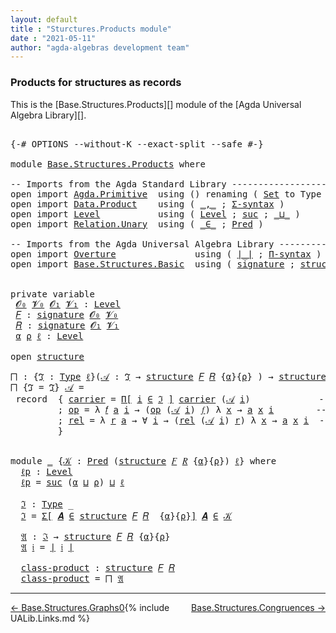 ```yaml
---
layout: default
title : "Sturctures.Products module"
date : "2021-05-11"
author: "agda-algebras development team"
---
```


### <a id="products-for-structures-as-records">Products for structures as records</a>

This is the [Base.Structures.Products][] module of the [Agda Universal Algebra Library][].

<pre class="Agda">

<a id="317" class="Symbol">{-#</a> <a id="321" class="Keyword">OPTIONS</a> <a id="329" class="Pragma">--without-K</a> <a id="341" class="Pragma">--exact-split</a> <a id="355" class="Pragma">--safe</a> <a id="362" class="Symbol">#-}</a>

<a id="367" class="Keyword">module</a> <a id="374" href="Base.Structures.Products.html" class="Module">Base.Structures.Products</a> <a id="399" class="Keyword">where</a>

<a id="406" class="Comment">-- Imports from the Agda Standard Library ----------------------------------</a>
<a id="483" class="Keyword">open</a> <a id="488" class="Keyword">import</a> <a id="495" href="Agda.Primitive.html" class="Module">Agda.Primitive</a>  <a id="511" class="Keyword">using</a> <a id="517" class="Symbol">()</a> <a id="520" class="Keyword">renaming</a> <a id="529" class="Symbol">(</a> <a id="531" href="Agda.Primitive.html#326" class="Primitive">Set</a> <a id="535" class="Symbol">to</a> <a id="538" class="Primitive">Type</a> <a id="543" class="Symbol">)</a>
<a id="545" class="Keyword">open</a> <a id="550" class="Keyword">import</a> <a id="557" href="Data.Product.html" class="Module">Data.Product</a>    <a id="573" class="Keyword">using</a> <a id="579" class="Symbol">(</a> <a id="581" href="Agda.Builtin.Sigma.html#236" class="InductiveConstructor Operator">_,_</a> <a id="585" class="Symbol">;</a> <a id="587" href="Data.Product.html#916" class="Function">Σ-syntax</a> <a id="596" class="Symbol">)</a>
<a id="598" class="Keyword">open</a> <a id="603" class="Keyword">import</a> <a id="610" href="Level.html" class="Module">Level</a>           <a id="626" class="Keyword">using</a> <a id="632" class="Symbol">(</a> <a id="634" href="Agda.Primitive.html#597" class="Postulate">Level</a> <a id="640" class="Symbol">;</a> <a id="642" href="Agda.Primitive.html#780" class="Primitive">suc</a> <a id="646" class="Symbol">;</a> <a id="648" href="Agda.Primitive.html#810" class="Primitive Operator">_⊔_</a> <a id="652" class="Symbol">)</a>
<a id="654" class="Keyword">open</a> <a id="659" class="Keyword">import</a> <a id="666" href="Relation.Unary.html" class="Module">Relation.Unary</a>  <a id="682" class="Keyword">using</a> <a id="688" class="Symbol">(</a> <a id="690" href="Relation.Unary.html#1523" class="Function Operator">_∈_</a> <a id="694" class="Symbol">;</a> <a id="696" href="Relation.Unary.html#1101" class="Function">Pred</a> <a id="701" class="Symbol">)</a>

<a id="704" class="Comment">-- Imports from the Agda Universal Algebra Library -------------------------</a>
<a id="781" class="Keyword">open</a> <a id="786" class="Keyword">import</a> <a id="793" href="Overture.html" class="Module">Overture</a>               <a id="816" class="Keyword">using</a> <a id="822" class="Symbol">(</a> <a id="824" href="Overture.Basic.html#4303" class="Function Operator">∣_∣</a> <a id="828" class="Symbol">;</a> <a id="830" href="Overture.Basic.html#5989" class="Function">Π-syntax</a> <a id="839" class="Symbol">)</a>
<a id="841" class="Keyword">open</a> <a id="846" class="Keyword">import</a> <a id="853" href="Base.Structures.Basic.html" class="Module">Base.Structures.Basic</a>  <a id="876" class="Keyword">using</a> <a id="882" class="Symbol">(</a> <a id="884" href="Base.Structures.Basic.html#1233" class="Record">signature</a> <a id="894" class="Symbol">;</a> <a id="896" href="Base.Structures.Basic.html#1566" class="Record">structure</a> <a id="906" class="Symbol">)</a>


<a id="910" class="Keyword">private</a> <a id="918" class="Keyword">variable</a>
 <a id="928" href="Base.Structures.Products.html#928" class="Generalizable">𝓞₀</a> <a id="931" href="Base.Structures.Products.html#931" class="Generalizable">𝓥₀</a> <a id="934" href="Base.Structures.Products.html#934" class="Generalizable">𝓞₁</a> <a id="937" href="Base.Structures.Products.html#937" class="Generalizable">𝓥₁</a> <a id="940" class="Symbol">:</a> <a id="942" href="Agda.Primitive.html#597" class="Postulate">Level</a>
 <a id="949" href="Base.Structures.Products.html#949" class="Generalizable">𝐹</a> <a id="951" class="Symbol">:</a> <a id="953" href="Base.Structures.Basic.html#1233" class="Record">signature</a> <a id="963" href="Base.Structures.Products.html#928" class="Generalizable">𝓞₀</a> <a id="966" href="Base.Structures.Products.html#931" class="Generalizable">𝓥₀</a>
 <a id="970" href="Base.Structures.Products.html#970" class="Generalizable">𝑅</a> <a id="972" class="Symbol">:</a> <a id="974" href="Base.Structures.Basic.html#1233" class="Record">signature</a> <a id="984" href="Base.Structures.Products.html#934" class="Generalizable">𝓞₁</a> <a id="987" href="Base.Structures.Products.html#937" class="Generalizable">𝓥₁</a>
 <a id="991" href="Base.Structures.Products.html#991" class="Generalizable">α</a> <a id="993" href="Base.Structures.Products.html#993" class="Generalizable">ρ</a> <a id="995" href="Base.Structures.Products.html#995" class="Generalizable">ℓ</a> <a id="997" class="Symbol">:</a> <a id="999" href="Agda.Primitive.html#597" class="Postulate">Level</a>

<a id="1006" class="Keyword">open</a> <a id="1011" href="Base.Structures.Basic.html#1566" class="Module">structure</a>

<a id="⨅"></a><a id="1022" href="Base.Structures.Products.html#1022" class="Function">⨅</a> <a id="1024" class="Symbol">:</a> <a id="1026" class="Symbol">{</a><a id="1027" href="Base.Structures.Products.html#1027" class="Bound">ℑ</a> <a id="1029" class="Symbol">:</a> <a id="1031" href="Base.Structures.Products.html#538" class="Primitive">Type</a> <a id="1036" href="Base.Structures.Products.html#995" class="Generalizable">ℓ</a><a id="1037" class="Symbol">}(</a><a id="1039" href="Base.Structures.Products.html#1039" class="Bound">𝒜</a> <a id="1041" class="Symbol">:</a> <a id="1043" href="Base.Structures.Products.html#1027" class="Bound">ℑ</a> <a id="1045" class="Symbol">→</a> <a id="1047" href="Base.Structures.Basic.html#1566" class="Record">structure</a> <a id="1057" href="Base.Structures.Products.html#949" class="Generalizable">𝐹</a> <a id="1059" href="Base.Structures.Products.html#970" class="Generalizable">𝑅</a> <a id="1061" class="Symbol">{</a><a id="1062" href="Base.Structures.Products.html#991" class="Generalizable">α</a><a id="1063" class="Symbol">}{</a><a id="1065" href="Base.Structures.Products.html#993" class="Generalizable">ρ</a><a id="1066" class="Symbol">}</a> <a id="1068" class="Symbol">)</a> <a id="1070" class="Symbol">→</a> <a id="1072" href="Base.Structures.Basic.html#1566" class="Record">structure</a> <a id="1082" href="Base.Structures.Products.html#949" class="Generalizable">𝐹</a> <a id="1084" href="Base.Structures.Products.html#970" class="Generalizable">𝑅</a>
<a id="1086" href="Base.Structures.Products.html#1022" class="Function">⨅</a> <a id="1088" class="Symbol">{</a><a id="1089" class="Argument">ℑ</a> <a id="1091" class="Symbol">=</a> <a id="1093" href="Base.Structures.Products.html#1093" class="Bound">ℑ</a><a id="1094" class="Symbol">}</a> <a id="1096" href="Base.Structures.Products.html#1096" class="Bound">𝒜</a> <a id="1098" class="Symbol">=</a>
 <a id="1101" class="Keyword">record</a>  <a id="1109" class="Symbol">{</a> <a id="1111" href="Base.Structures.Basic.html#1730" class="Field">carrier</a> <a id="1119" class="Symbol">=</a> <a id="1121" href="Overture.Basic.html#5989" class="Function">Π[</a> <a id="1124" href="Base.Structures.Products.html#1124" class="Bound">i</a> <a id="1126" href="Overture.Basic.html#5989" class="Function">∈</a> <a id="1128" href="Base.Structures.Products.html#1093" class="Bound">ℑ</a> <a id="1130" href="Overture.Basic.html#5989" class="Function">]</a> <a id="1132" href="Base.Structures.Basic.html#1730" class="Field">carrier</a> <a id="1140" class="Symbol">(</a><a id="1141" href="Base.Structures.Products.html#1096" class="Bound">𝒜</a> <a id="1143" href="Base.Structures.Products.html#1124" class="Bound">i</a><a id="1144" class="Symbol">)</a>             <a id="1158" class="Comment">-- domain of the product structure</a>
         <a id="1202" class="Symbol">;</a> <a id="1204" href="Base.Structures.Basic.html#1749" class="Field">op</a> <a id="1207" class="Symbol">=</a> <a id="1209" class="Symbol">λ</a> <a id="1211" href="Base.Structures.Products.html#1211" class="Bound">𝑓</a> <a id="1213" href="Base.Structures.Products.html#1213" class="Bound">a</a> <a id="1215" href="Base.Structures.Products.html#1215" class="Bound">i</a> <a id="1217" class="Symbol">→</a> <a id="1219" class="Symbol">(</a><a id="1220" href="Base.Structures.Basic.html#1749" class="Field">op</a> <a id="1223" class="Symbol">(</a><a id="1224" href="Base.Structures.Products.html#1096" class="Bound">𝒜</a> <a id="1226" href="Base.Structures.Products.html#1215" class="Bound">i</a><a id="1227" class="Symbol">)</a> <a id="1229" href="Base.Structures.Products.html#1211" class="Bound">𝑓</a><a id="1230" class="Symbol">)</a> <a id="1232" class="Symbol">λ</a> <a id="1234" href="Base.Structures.Products.html#1234" class="Bound">x</a> <a id="1236" class="Symbol">→</a> <a id="1238" href="Base.Structures.Products.html#1213" class="Bound">a</a> <a id="1240" href="Base.Structures.Products.html#1234" class="Bound">x</a> <a id="1242" href="Base.Structures.Products.html#1215" class="Bound">i</a>        <a id="1251" class="Comment">-- interpretation of  operations</a>
         <a id="1293" class="Symbol">;</a> <a id="1295" href="Base.Structures.Basic.html#1833" class="Field">rel</a> <a id="1299" class="Symbol">=</a> <a id="1301" class="Symbol">λ</a> <a id="1303" href="Base.Structures.Products.html#1303" class="Bound">r</a> <a id="1305" href="Base.Structures.Products.html#1305" class="Bound">a</a> <a id="1307" class="Symbol">→</a> <a id="1309" class="Symbol">∀</a> <a id="1311" href="Base.Structures.Products.html#1311" class="Bound">i</a> <a id="1313" class="Symbol">→</a> <a id="1315" class="Symbol">(</a><a id="1316" href="Base.Structures.Basic.html#1833" class="Field">rel</a> <a id="1320" class="Symbol">(</a><a id="1321" href="Base.Structures.Products.html#1096" class="Bound">𝒜</a> <a id="1323" href="Base.Structures.Products.html#1311" class="Bound">i</a><a id="1324" class="Symbol">)</a> <a id="1326" href="Base.Structures.Products.html#1303" class="Bound">r</a><a id="1327" class="Symbol">)</a> <a id="1329" class="Symbol">λ</a> <a id="1331" href="Base.Structures.Products.html#1331" class="Bound">x</a> <a id="1333" class="Symbol">→</a> <a id="1335" href="Base.Structures.Products.html#1305" class="Bound">a</a> <a id="1337" href="Base.Structures.Products.html#1331" class="Bound">x</a> <a id="1339" href="Base.Structures.Products.html#1311" class="Bound">i</a>  <a id="1342" class="Comment">-- interpretation of relations</a>
         <a id="1382" class="Symbol">}</a>


<a id="1386" class="Keyword">module</a> <a id="1393" href="Base.Structures.Products.html#1393" class="Module">_</a> <a id="1395" class="Symbol">{</a><a id="1396" href="Base.Structures.Products.html#1396" class="Bound">𝒦</a> <a id="1398" class="Symbol">:</a> <a id="1400" href="Relation.Unary.html#1101" class="Function">Pred</a> <a id="1405" class="Symbol">(</a><a id="1406" href="Base.Structures.Basic.html#1566" class="Record">structure</a> <a id="1416" href="Base.Structures.Products.html#949" class="Generalizable">𝐹</a> <a id="1418" href="Base.Structures.Products.html#970" class="Generalizable">𝑅</a> <a id="1420" class="Symbol">{</a><a id="1421" href="Base.Structures.Products.html#991" class="Generalizable">α</a><a id="1422" class="Symbol">}{</a><a id="1424" href="Base.Structures.Products.html#993" class="Generalizable">ρ</a><a id="1425" class="Symbol">})</a> <a id="1428" href="Base.Structures.Products.html#995" class="Generalizable">ℓ</a><a id="1429" class="Symbol">}</a> <a id="1431" class="Keyword">where</a>
  <a id="1439" href="Base.Structures.Products.html#1439" class="Function">ℓp</a> <a id="1442" class="Symbol">:</a> <a id="1444" href="Agda.Primitive.html#597" class="Postulate">Level</a>
  <a id="1452" href="Base.Structures.Products.html#1439" class="Function">ℓp</a> <a id="1455" class="Symbol">=</a> <a id="1457" href="Agda.Primitive.html#780" class="Primitive">suc</a> <a id="1461" class="Symbol">(</a><a id="1462" href="Base.Structures.Products.html#1421" class="Bound">α</a> <a id="1464" href="Agda.Primitive.html#810" class="Primitive Operator">⊔</a> <a id="1466" href="Base.Structures.Products.html#1424" class="Bound">ρ</a><a id="1467" class="Symbol">)</a> <a id="1469" href="Agda.Primitive.html#810" class="Primitive Operator">⊔</a> <a id="1471" href="Base.Structures.Products.html#1428" class="Bound">ℓ</a>

  <a id="1476" href="Base.Structures.Products.html#1476" class="Function">ℑ</a> <a id="1478" class="Symbol">:</a> <a id="1480" href="Base.Structures.Products.html#538" class="Primitive">Type</a> <a id="1485" class="Symbol">_</a>
  <a id="1489" href="Base.Structures.Products.html#1476" class="Function">ℑ</a> <a id="1491" class="Symbol">=</a> <a id="1493" href="Data.Product.html#916" class="Function">Σ[</a> <a id="1496" href="Base.Structures.Products.html#1496" class="Bound">𝑨</a> <a id="1498" href="Data.Product.html#916" class="Function">∈</a> <a id="1500" href="Base.Structures.Basic.html#1566" class="Record">structure</a> <a id="1510" href="Base.Structures.Products.html#1416" class="Bound">𝐹</a> <a id="1512" href="Base.Structures.Products.html#1418" class="Bound">𝑅</a>  <a id="1515" class="Symbol">{</a><a id="1516" href="Base.Structures.Products.html#1421" class="Bound">α</a><a id="1517" class="Symbol">}{</a><a id="1519" href="Base.Structures.Products.html#1424" class="Bound">ρ</a><a id="1520" class="Symbol">}</a><a id="1521" href="Data.Product.html#916" class="Function">]</a> <a id="1523" href="Base.Structures.Products.html#1496" class="Bound">𝑨</a> <a id="1525" href="Relation.Unary.html#1523" class="Function Operator">∈</a> <a id="1527" href="Base.Structures.Products.html#1396" class="Bound">𝒦</a>

  <a id="1532" href="Base.Structures.Products.html#1532" class="Function">𝔄</a> <a id="1534" class="Symbol">:</a> <a id="1536" href="Base.Structures.Products.html#1476" class="Function">ℑ</a> <a id="1538" class="Symbol">→</a> <a id="1540" href="Base.Structures.Basic.html#1566" class="Record">structure</a> <a id="1550" href="Base.Structures.Products.html#1416" class="Bound">𝐹</a> <a id="1552" href="Base.Structures.Products.html#1418" class="Bound">𝑅</a> <a id="1554" class="Symbol">{</a><a id="1555" href="Base.Structures.Products.html#1421" class="Bound">α</a><a id="1556" class="Symbol">}{</a><a id="1558" href="Base.Structures.Products.html#1424" class="Bound">ρ</a><a id="1559" class="Symbol">}</a>
  <a id="1563" href="Base.Structures.Products.html#1532" class="Function">𝔄</a> <a id="1565" href="Base.Structures.Products.html#1565" class="Bound">𝔦</a> <a id="1567" class="Symbol">=</a> <a id="1569" href="Overture.Basic.html#4303" class="Function Operator">∣</a> <a id="1571" href="Base.Structures.Products.html#1565" class="Bound">𝔦</a> <a id="1573" href="Overture.Basic.html#4303" class="Function Operator">∣</a>

  <a id="1578" href="Base.Structures.Products.html#1578" class="Function">class-product</a> <a id="1592" class="Symbol">:</a> <a id="1594" href="Base.Structures.Basic.html#1566" class="Record">structure</a> <a id="1604" href="Base.Structures.Products.html#1416" class="Bound">𝐹</a> <a id="1606" href="Base.Structures.Products.html#1418" class="Bound">𝑅</a>
  <a id="1610" href="Base.Structures.Products.html#1578" class="Function">class-product</a> <a id="1624" class="Symbol">=</a> <a id="1626" href="Base.Structures.Products.html#1022" class="Function">⨅</a> <a id="1628" href="Base.Structures.Products.html#1532" class="Function">𝔄</a>
</pre>

--------------------------------

<span style="float:left;">[← Base.Structures.Graphs0](Base.Structures.Graphs0.html)</span>
<span style="float:right;">[Base.Structures.Congruences →](Base.Structures.Congruences.html)</span>

{% include UALib.Links.md %}
